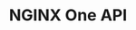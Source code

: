 ---
title: NGINX One API
description: NGINX One API reference documentation
draft: false
weight: 100
url: /nginx-one/reference/api
layout: "nginx-one-ea-list"
---
